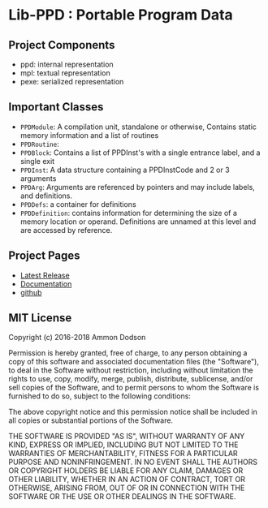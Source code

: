 # Lib-PPD : Portable Program Data

## Project Components
*	ppd: internal representation
*	mpl: textual representation
*	pexe: serialized representation

## Important Classes
*	`PPDModule`: A compilation unit, standalone or otherwise, Contains static memory information and a list of routines
*	`PPDRoutine`: 
*	`PPDBlock`: Contains a list of PPDInst's with a single entrance label, and a single exit
*	`PPDInst`: A data structure containing a PPDInstCode and 2 or 3 arguments
*	`PPDArg`: Arguments are referenced by pointers and may include labels, and definitions.
*	`PPDDefs`: a container for definitions
*	`PPDDefinition`: contains information for determining the size of a memory location or operand. Definitions are unnamed at this level and are accessed by reference.

## Project Pages
*	[Latest Release](https://github.com/ammon0/MPL/releases/latest)
*	[Documentation](https://ammon0.github.io/MPL/)
*	[github](https://github.com/ammon0/MPL)

## MIT License
Copyright (c) 2016-2018 Ammon Dodson

Permission is hereby granted, free of charge, to any person obtaining a copy
of this software and associated documentation files (the "Software"), to deal
in the Software without restriction, including without limitation the rights
to use, copy, modify, merge, publish, distribute, sublicense, and/or sell
copies of the Software, and to permit persons to whom the Software is
furnished to do so, subject to the following conditions:

The above copyright notice and this permission notice shall be included in all
copies or substantial portions of the Software.

THE SOFTWARE IS PROVIDED "AS IS", WITHOUT WARRANTY OF ANY KIND, EXPRESS OR
IMPLIED, INCLUDING BUT NOT LIMITED TO THE WARRANTIES OF MERCHANTABILITY,
FITNESS FOR A PARTICULAR PURPOSE AND NONINFRINGEMENT. IN NO EVENT SHALL THE
AUTHORS OR COPYRIGHT HOLDERS BE LIABLE FOR ANY CLAIM, DAMAGES OR OTHER
LIABILITY, WHETHER IN AN ACTION OF CONTRACT, TORT OR OTHERWISE, ARISING FROM,
OUT OF OR IN CONNECTION WITH THE SOFTWARE OR THE USE OR OTHER DEALINGS IN THE
SOFTWARE.
